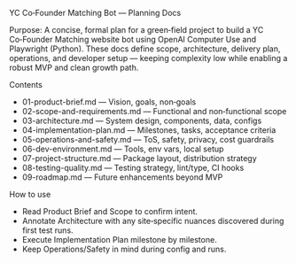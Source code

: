 YC Co‑Founder Matching Bot — Planning Docs

Purpose: A concise, formal plan for a green‑field project to build a YC Co‑Founder Matching website bot using OpenAI Computer Use and Playwright (Python). These docs define scope, architecture, delivery plan, operations, and developer setup — keeping complexity low while enabling a robust MVP and clean growth path.

Contents
- 01-product-brief.md — Vision, goals, non‑goals
- 02-scope-and-requirements.md — Functional and non‑functional scope
- 03-architecture.md — System design, components, data, configs
- 04-implementation-plan.md — Milestones, tasks, acceptance criteria
- 05-operations-and-safety.md — ToS, safety, privacy, cost guardrails
- 06-dev-environment.md — Tools, env vars, local setup
- 07-project-structure.md — Package layout, distribution strategy
- 08-testing-quality.md — Testing strategy, lint/type, CI hooks
- 09-roadmap.md — Future enhancements beyond MVP

How to use
- Read Product Brief and Scope to confirm intent.
- Annotate Architecture with any site‑specific nuances discovered during first test runs.
- Execute Implementation Plan milestone by milestone.
- Keep Operations/Safety in mind during config and runs.

